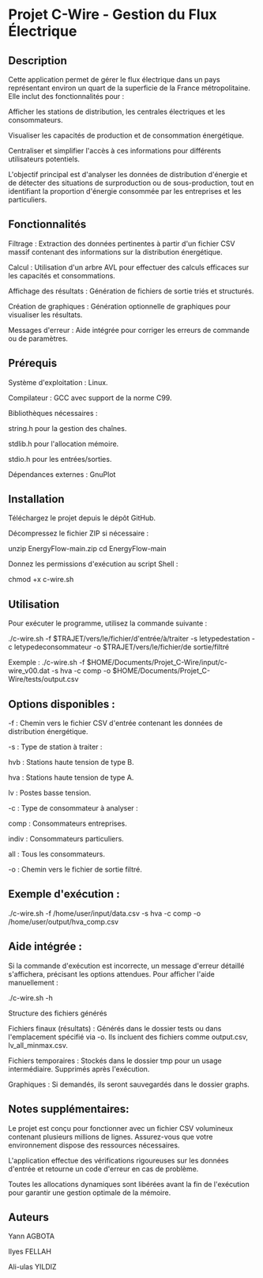 # Projet C-Wire - Gestion du Flux Électrique

## Description 

Cette application permet de gérer le flux électrique dans un pays représentant environ un quart de la superficie de la France métropolitaine. Elle inclut des fonctionnalités pour :

  Afficher les stations de distribution, les centrales électriques et les consommateurs.

  Visualiser les capacités de production et de consommation énergétique.

  Centraliser et simplifier l'accès à ces informations pour différents utilisateurs potentiels.

  L'objectif principal est d'analyser les données de distribution d'énergie et de détecter des situations de surproduction ou de sous-production, tout en identifiant la proportion d'énergie consommée par les entreprises et les particuliers.

## Fonctionnalités

Filtrage : Extraction des données pertinentes à partir d'un fichier CSV massif contenant des informations sur la distribution énergétique.

Calcul : Utilisation d'un arbre AVL pour effectuer des calculs efficaces sur les capacités et consommations.

Affichage des résultats : Génération de fichiers de sortie triés et structurés.

Création de graphiques : Génération optionnelle de graphiques pour visualiser les résultats.

Messages d'erreur : Aide intégrée pour corriger les erreurs de commande ou de paramètres.

## Prérequis

Système d'exploitation : Linux.

Compilateur : GCC avec support de la norme C99.


Bibliothèques nécessaires :

string.h pour la gestion des chaînes.

stdlib.h pour l'allocation mémoire.

stdio.h pour les entrées/sorties.

Dépendances externes : GnuPlot 

## Installation

Téléchargez le projet depuis le dépôt GitHub.

Décompressez le fichier ZIP si nécessaire :

unzip EnergyFlow-main.zip
cd EnergyFlow-main

Donnez les permissions d'exécution au script Shell :

chmod +x c-wire.sh

## Utilisation

Pour exécuter le programme, utilisez la commande suivante :

./c-wire.sh -f $TRAJET/vers/le/fichier/d'entrée/à/traiter -s letypedestation -c letypedeconsommateur -o $TRAJET/vers/le/fichier/de sortie/filtré

Exemple : ./c-wire.sh -f $HOME/Documents/Projet_C-Wire/input/c-wire_v00.dat -s hva -c comp -o $HOME/Documents/Projet_C-Wire/tests/output.csv

## Options disponibles :

-f : Chemin vers le fichier CSV d'entrée contenant les données de distribution énergétique.

-s : Type de station à traiter :

hvb : Stations haute tension de type B.

hva : Stations haute tension de type A.

lv : Postes basse tension.

-c : Type de consommateur à analyser :

comp : Consommateurs entreprises.

indiv : Consommateurs particuliers.

all : Tous les consommateurs.

-o : Chemin vers le fichier de sortie filtré.

## Exemple d'exécution :

./c-wire.sh -f /home/user/input/data.csv -s hva -c comp -o /home/user/output/hva_comp.csv

## Aide intégrée :

Si la commande d'exécution est incorrecte, un message d'erreur détaillé s'affichera, précisant les options attendues.
Pour afficher l'aide manuellement :

./c-wire.sh -h

Structure des fichiers générés

Fichiers finaux (résultats) : Générés dans le dossier tests ou dans l'emplacement spécifié via -o. Ils incluent des fichiers comme output.csv, lv_all_minmax.csv.

Fichiers temporaires : Stockés dans le dossier tmp pour un usage intermédiaire. Supprimés après l'exécution.

Graphiques : Si demandés, ils seront sauvegardés dans le dossier graphs.


## Notes supplémentaires:

Le projet est conçu pour fonctionner avec un fichier CSV volumineux contenant plusieurs millions de lignes. Assurez-vous que votre environnement dispose des ressources nécessaires.

L'application effectue des vérifications rigoureuses sur les données d'entrée et retourne un code d'erreur en cas de problème.

Toutes les allocations dynamiques sont libérées avant la fin de l'exécution pour garantir une gestion optimale de la mémoire.

## Auteurs

Yann AGBOTA

Ilyes FELLAH

Ali-ulas YILDIZ
